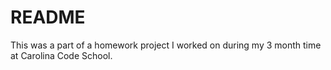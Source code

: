 # README

This was a part of a homework project I worked on during my 3 month time at Carolina Code School.
